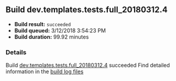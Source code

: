 ## Build dev.templates.tests.full_20180312.4
- **Build result:** `succeeded`
- **Build queued:** 3/12/2018 3:54:23 PM
- **Build duration:** 99.92 minutes
### Details
Build [dev.templates.tests.full_20180312.4](https://winappstudio.visualstudio.com/web/build.aspx?pcguid=a4ef43be-68ce-4195-a619-079b4d9834c2&builduri=vstfs%3a%2f%2f%2fBuild%2fBuild%2f25251) succeeded
Find detailed information in the [build log files](https://uwpctdiags.blob.core.windows.net/buildlogs/dev.templates.tests.full_20180312.4_logs.zip)
